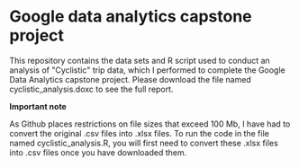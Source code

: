 ﻿# Google data analytics capstone project
This repository contains the data sets and R script used to conduct an analysis of "Cyclistic" trip data, which I performed to complete the Google Data Analytics capstone project.
Please download the file named cyclistic_analysis.doxc to see the full report.

**Important note**

As Github places restrictions on file sizes that exceed 100 Mb, I have had to convert the original .csv files into .xlsx files. To run the code in the file named cyclistic_analysis.R, you will first need to convert these .xlsx files into .csv files once you have downloaded them.
